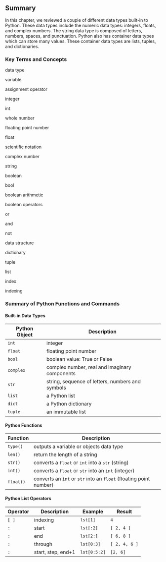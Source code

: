 
## Summary
In this chapter, we reviewed a couple of different data types built-in to Python. These data types include the numeric data types: integers, floats, and complex numbers. The string data type is composed of letters, numbers, spaces, and punctuation. Python also has container data types which can store many values. These container data types are lists, tuples, and dictionaries.
### Key Terms and Concepts
data type

variable

assignment operator

integer

int

whole number

floating point number

float

scientific notation

complex number

string

boolean

bool

boolean arithmetic

boolean operators

or

and

not

data structure

dictionary

tuple

list

index

indexing
### Summary of Python Functions and Commands
#### Built-in Data Types

| Python Object | Description |
| --- | --- |
| ```int``` | integer |
| ```float``` | floating point number |
| ```bool``` | boolean value: True or False |
| ```complex``` | complex number, real and imaginary components |
| ```str``` | string, sequence of letters, numbers and symbols |
| ```list``` | a Python list |
| ```dict``` | a Python dictionary |
| ```tuple``` | an immutable list |

#### Python Functions

| Function | Description |
| --- | --- |
| ```type()``` | outputs a variable or objects data type |
| ```len()``` | return the length of a string
| ```str()``` | converts a ```float``` or ```int``` into a ```str``` (string)
| ```int()``` | converts a ```float``` or ```str``` into an ```int``` (integer)
| ```float()``` | converts an ```int``` or ```str``` into an ```float``` (floating point number)

#### Python List Operators

| Operator | Description | Example | Result |
| --- | --- | ---- | --- |
| ```[ ]``` | indexing | ```lst[1]``` | ```4``` |
| ```:``` | start | ```lst[:2]``` | ```[ 2, 4 ]``` |
| ```:``` | end | ```lst[2:]``` | ```[ 6, 8 ]``` |
| ```:``` | through | ```lst[0:3]``` | ```[ 2, 4, 6 ]``` |
| ```:``` | start, step, end+1 | ```lst[0:5:2]``` | ```[2, 6]``` |

 

